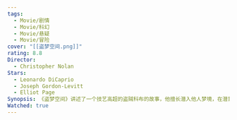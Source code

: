 ```yaml
---
tags:
  - Movie/剧情
  - Movie/科幻
  - Movie/悬疑
  - Movie/冒险
cover: "[[盗梦空间.png]]"
rating: 8.8
Director:
  - Christopher Nolan
Stars:
  - Leonardo DiCaprio
  - Joseph Gordon-Levitt
  - Elliot Page
Synopsis: 《盗梦空间》讲述了一个技艺高超的盗贼科布的故事，他擅长潜入他人梦境，在潜意识中窃取秘密。因被指控谋杀妻子，他成为国际逃犯，无法回家与孩子团聚。一次机会让他能清除罪名，但条件是完成“植入想法”这一不可能的任务。科布组建团队展开行动，他们通过多层梦境深入目标潜意识。在第一层雨夜城市，他们逃避武装反击；在第二层酒店，他们取得目标信任；在第三层雪山堡垒，他们完成了关键的想法植入。在极深层梦境迷失域中，科布面对内心的痛苦，救回了团队并完成任务。然而，这一切对科布来说只是赎罪的过程，因为他始终无法放下已逝的妻子玛尔。尽管如此，科布最终证明，他愿意面对现实，选择回归家庭，与孩子重聚。
Watched: true
---
```

